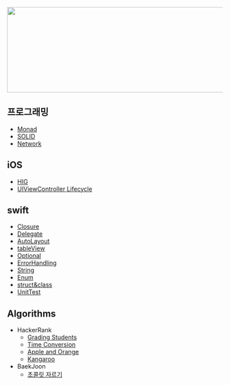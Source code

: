 <img width="1000" height="200" src="https://user-images.githubusercontent.com/31604976/57281680-6c1ade80-70e6-11e9-806b-08f264a24396.jpg">

## 프로그래밍

- [Monad](https://github.com/NORIKIM/Swift-TIL/blob/master/2019/프로그래밍/Monad.md)
- [SOLID](https://github.com/NORIKIM/Swift-TIL/blob/master/2019/프로그래밍/SOLID.md)
- [Network](https://github.com/NORIKIM/Swift-TIL/blob/master/2019/프로그래밍/네트워크.md)

## iOS
* [HIG](https://github.com/NORIKIM/Swift-TIL/blob/master/2019/iOS/HIG.md)
* [UIViewController Lifecycle](https://github.com/NORIKIM/Swift-TIL/blob/master/2019/swift/uiviewcontroller%20lifecycle.md)

## swift

* [Closure](https://github.com/NORIKIM/Swift-TIL/blob/master/2019/swift/closure.md)
* [Delegate](https://github.com/NORIKIM/Swift-TIL/blob/master/2019/swift/DelegateDesignPattern.md)
* [AutoLayout](https://github.com/NORIKIM/Swift-TIL/blob/master/2019/swift/AutoLayout.md)
* [tableView](https://github.com/NORIKIM/Swift-TIL/blob/master/2019/swift/tableView.md)
* [Optional](https://github.com/NORIKIM/Swift-TIL/blob/master/2019/swift/optional.md)
* [ErrorHandling](https://github.com/NORIKIM/Swift-TIL/blob/master/2019/swift/ErrorHandling.md)
* [String](https://github.com/NORIKIM/Swift-TIL/blob/master/2019/swift/StringHandling.md)
* [Enum](<https://github.com/NORIKIM/Swift-TIL/blob/master/2019/swift/enum.md>)
* [struct&class](https://github.com/NORIKIM/Swift-TIL/blob/master/2019/swift/Struct-Class.md)
* [UnitTest](https://github.com/NORIKIM/Swift-TIL/blob/master/2019/swift/UnitTest.md)

## Algorithms
* HackerRank
  - [Grading Students](https://github.com/NORIKIM/Swift-TIL/blob/master/2019/Algorithms/HackerRank/Grading%20Students.md)
  - [Time Conversion](https://github.com/NORIKIM/Swift-TIL/blob/master/2019/Algorithms/HackerRank/Time%20Conversion.md)
  - [Apple and Orange](https://github.com/NORIKIM/Swift-TIL/blob/master/2019/Algorithms/HackerRank/Apple%20and%20Orange.md)
  - [Kangaroo](https://github.com/NORIKIM/Swift-TIL/blob/master/2019/Algorithms/HackerRank/Kangaroo.md)
* BaekJoon
  - [초콜릿 자르기](https://github.com/NORIKIM/Swift-TIL/blob/master/2019/Algorithms/BaekJoon/2163.%EC%B4%88%EC%BD%9C%EB%A6%BF%20%EC%9E%90%EB%A5%B4%EA%B8%B0.md)


